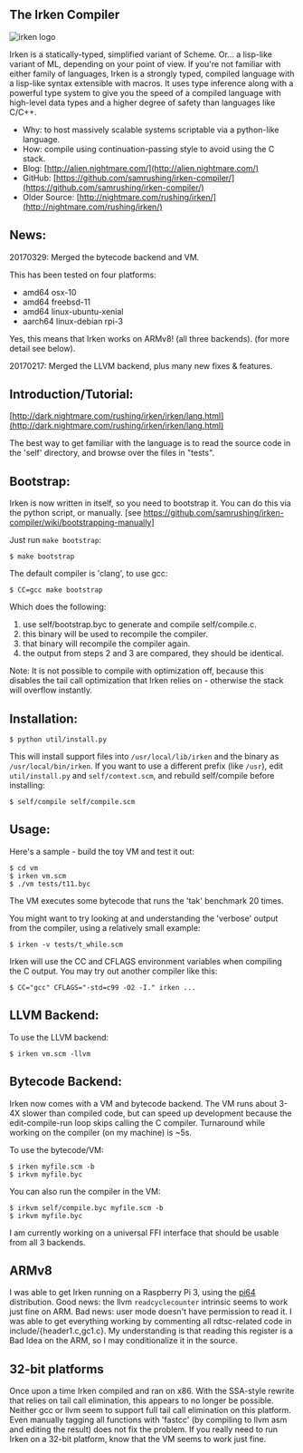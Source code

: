 The Irken Compiler
------------------

![irken logo](http://dark.nightmare.com/rushing/irken/irken/irken.svg "logo")

Irken is a statically-typed, simplified variant of Scheme.  Or... a
lisp-like variant of ML, depending on your point of view.  If you're
not familiar with either family of languages, Irken is a strongly
typed, compiled language with a lisp-like syntax extensible with
macros.  It uses type inference along with a powerful type system to
give you the speed of a compiled language with high-level data types
and a higher degree of safety than languages like C/C++.

* Why: to host massively scalable systems scriptable via a python-like language.
* How: compile using continuation-passing style to avoid using the C stack.
* Blog:         [http://alien.nightmare.com/](http://alien.nightmare.com/)
* GitHub:       [https://github.com/samrushing/irken-compiler/](https://github.com/samrushing/irken-compiler/)
* Older Source: [http://nightmare.com/rushing/irken/](http://nightmare.com/rushing/irken/)

News:
-----

20170329: Merged the bytecode backend and VM.

  This has been tested on four platforms:

  * amd64 osx-10
  * amd64 freebsd-11
  * amd64 linux-ubuntu-xenial
  * aarch64 linux-debian rpi-3

Yes, this means that Irken works on ARMv8! (all three backends).
(for more detail see below).

20170217: Merged the LLVM backend, plus many new fixes & features.

Introduction/Tutorial:
----------------------

  [http://dark.nightmare.com/rushing/irken/irken/lang.html](http://dark.nightmare.com/rushing/irken/irken/lang.html)

The best way to get familiar with the language is to read the source code in
the 'self' directory, and browse over the files in "tests".

Bootstrap:
----------

Irken is now written in itself, so you need to bootstrap it.  You can do this
via the python script, or manually.
[see https://github.com/samrushing/irken-compiler/wiki/bootstrapping-manually]

Just run ``make bootstrap``:

    $ make bootstrap

The default compiler is 'clang', to use gcc:

    $ CC=gcc make bootstrap

Which does the following:

1. use self/bootstrap.byc to generate and compile self/compile.c.
2. this binary will be used to recompile the compiler.
3. that binary will recompile the compiler again.
4. the output from steps 2 and 3 are compared, they should be identical.

Note: It is not possible to compile with optimization off, because
this disables the tail call optimization that Irken relies on -
otherwise the stack will overflow instantly.

Installation:
-------------

    $ python util/install.py

This will install support files into `/usr/local/lib/irken` and the binary as `/usr/local/bin/irken`.
If you want to use a different prefix (like `/usr`), edit `util/install.py` and `self/context.scm`, and
rebuild self/compile before installing:

    $ self/compile self/compile.scm

Usage:
------

Here's a sample - build the toy VM and test it out:

    $ cd vm
    $ irken vm.scm
    $ ./vm tests/t11.byc

The VM executes some bytecode that runs the 'tak' benchmark 20 times.

You might want to try looking at and understanding the 'verbose' output from the compiler,
using a relatively small example:

    $ irken -v tests/t_while.scm

Irken will use the CC and CFLAGS environment variables when compiling the C output.  You may
try out another compiler like this:

    $ CC="gcc" CFLAGS="-std=c99 -O2 -I." irken ...

LLVM Backend:
-------------

To use the LLVM backend:

    $ irken vm.scm -llvm


Bytecode Backend:
-----------------

Irken now comes with a VM and bytecode backend.  The VM runs about
3-4X slower than compiled code, but can speed up development because
the edit-compile-run loop skips calling the C compiler.  Turnaround
while working on the compiler (on my machine) is ~5s.

To use the bytecode/VM:

    $ irken myfile.scm -b
    $ irkvm myfile.byc

You can also run the compiler in the VM:

    $ irkvm self/compile.byc myfile.scm -b
    $ irkvm myfile.byc

I am currently working on a universal FFI interface that should be
usable from all 3 backends.


ARMv8
-----

I was able to get Irken running on a Raspberry Pi 3, using
the [pi64](https://github.com/bamarni/pi64) distribution.  Good news:
the llvm `readcyclecounter` intrinsic seems to work just fine on ARM.
Bad news: user mode doesn't have permission to read it.  I was able to
get everything working by commenting all rdtsc-related code in
include/{header1.c,gc1.c}.  My understanding is that reading this
register is a Bad Idea on the ARM, so I may conditionalize it in the
source.


32-bit platforms
----------------

Once upon a time Irken compiled and ran on x86.  With the SSA-style
rewrite that relies on tail call elimination, this appears to no
longer be possible.  Neither gcc or llvm seem to support full tail
call elimination on this platform.  Even manually tagging all
functions with 'fastcc' (by compiling to llvm asm and editing the
result) does not fix the problem.  If you really need to run Irken on
a 32-bit platform, know that the VM seems to work just fine.
